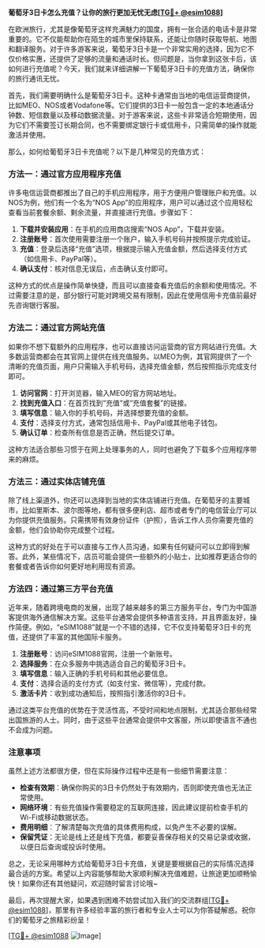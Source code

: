 **葡萄牙3日卡怎么充值？让你的旅行更加无忧无虑[[TG💪+ @esim1088](https://t.me/s/esim1088)]**

在欧洲旅行，尤其是像葡萄牙这样充满魅力的国度，拥有一张合适的电话卡是非常重要的。它不仅能帮助你在陌生的城市里保持联系，还能让你随时获取导航、地图和翻译服务。对于许多游客来说，葡萄牙3日卡是一个非常实用的选择，因为它不仅价格实惠，还提供了足够的流量和通话时长。但问题是，当你拿到这张卡后，该如何进行充值呢？今天，我们就来详细讲解一下葡萄牙3日卡的充值方法，确保你的旅行通讯无忧。

首先，我们需要明确什么是葡萄牙3日卡。这种卡通常由当地的电信运营商提供，比如MEO、NOS或者Vodafone等。它们提供的3日卡一般包含一定的本地通话分钟数、短信数量以及移动数据流量。对于游客来说，这些卡非常适合短期使用，因为它们不需要签订长期合同，也不需要绑定银行卡或信用卡，只需简单的操作就能激活并使用。

那么，如何给葡萄牙3日卡充值呢？以下是几种常见的充值方式：

### 方法一：通过官方应用程序充值

许多电信运营商都推出了自己的手机应用程序，用于方便用户管理账户和充值。以NOS为例，他们有一个名为“NOS App”的应用程序，用户可以通过这个应用轻松查看当前套餐余额、剩余流量，并直接进行充值。步骤如下：

1. **下载并安装应用**：在手机的应用商店搜索“NOS App”，下载并安装。
2. **注册账号**：首次使用需要注册一个账户，输入手机号码并按照提示完成验证。
3. **充值**：登录后选择“充值”选项，根据提示输入充值金额，然后选择支付方式（如信用卡、PayPal等）。
4. **确认支付**：核对信息无误后，点击确认支付即可。

这种方式的优点是操作简单快捷，而且可以直接查看充值后的余额和使用情况。不过需要注意的是，部分银行可能对跨境交易有限制，因此在使用信用卡充值前最好先咨询银行客服。

### 方法二：通过官方网站充值

如果你不想下载额外的应用程序，也可以直接访问运营商的官方网站进行充值。大多数运营商都会在其官网上提供在线充值服务。以MEO为例，其官网提供了一个清晰的充值页面，用户只需输入手机号码，选择充值金额，然后按照指示完成支付即可。

1. **访问官网**：打开浏览器，输入MEO的官方网站地址。
2. **找到充值入口**：在首页找到“充值”或“充值套餐”的链接。
3. **填写信息**：输入你的手机号码，并选择想要充值的金额。
4. **支付**：选择支付方式，通常包括信用卡、PayPal或其他电子钱包。
5. **确认订单**：检查所有信息是否正确，然后提交订单。

这种方法适合那些习惯于在网上处理事务的人，同时也避免了下载多个应用程序带来的麻烦。

### 方法三：通过实体店铺充值

除了线上渠道外，你还可以选择到当地的实体店铺进行充值。在葡萄牙的主要城市，比如里斯本、波尔图等地，都有很多便利店、超市或者专门的电信营业厅可以为你提供充值服务。只需携带有效身份证件（护照），告诉工作人员你需要充值的金额，他们会协助你完成整个过程。

这种方式的好处在于可以直接与工作人员沟通，如果有任何疑问可以立即得到解答。此外，某些情况下，店员可能会提供一些额外的小贴士，比如推荐更适合你的套餐或者告诉你如何更好地利用现有资源。

### 方法四：通过第三方平台充值

近年来，随着跨境电商的发展，出现了越来越多的第三方服务平台，专门为中国游客提供海外通信解决方案。这些平台通常会提供多种语言支持，并且界面友好，操作简便。例如，“eSIM1088”就是一个不错的选择，它不仅支持葡萄牙3日卡的充值，还提供了丰富的其他国际卡服务。

1. **注册账号**：访问eSIM1088官网，注册一个新账号。
2. **选择服务**：在众多服务中挑选适合自己的葡萄牙3日卡。
3. **填写信息**：输入正确的手机号码和其他必要信息。
4. **支付**：选择合适的支付方式（如支付宝、微信等），完成付款。
5. **激活卡片**：收到成功通知后，按照指引激活你的3日卡。

通过这类平台充值的优势在于灵活性高，不受时间和地点限制，尤其适合那些经常出国旅游的人士。同时，由于这些平台通常会提供中文客服，所以即使语言不通也不会成为问题。

### 注意事项

虽然上述方法都很方便，但在实际操作过程中还是有一些细节需要注意：

- **检查有效期**：确保你购买的3日卡仍然处于有效期内，否则即使充值也无法正常使用。
- **网络环境**：有些充值操作需要稳定的互联网连接，因此建议提前检查手机的Wi-Fi或移动数据状态。
- **费用明细**：了解清楚每次充值的具体费用构成，以免产生不必要的误解。
- **保留凭证**：无论是线上还是线下充值，都要妥善保存相关的交易记录或收据，以便日后查询或投诉时使用。

总之，无论采用哪种方式给葡萄牙3日卡充值，关键是要根据自己的实际情况选择最合适的方案。希望以上内容能够帮助大家顺利解决充值难题，让旅途更加顺畅愉快！如果你还有其他疑问，欢迎随时留言讨论哦~

最后，再次提醒大家，如果遇到困难不妨尝试加入我们的交流群组[[TG💪+ @esim1088](https://t.me/s/esim1088)]，那里有许多经验丰富的旅行者和专业人士可以为你答疑解惑。祝你们的葡萄牙之旅精彩纷呈！

[[TG💪+ @esim1088](https://t.me/s/esim1088) ![Image](https://i.postimg.cc/4NQfJmqS/Snipaste-2025-05-13-00-14-12.png)]